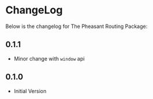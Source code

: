 # ChangeLog

Below is the changelog for The Pheasant Routing Package:

## 0.1.1
- Minor change with `window` api

## 0.1.0
- Initial Version